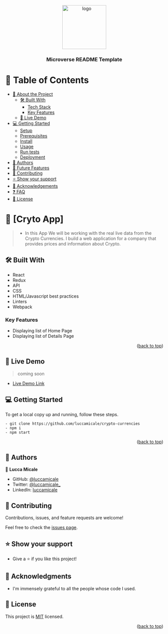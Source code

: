 <div align="center">

  <img src="./assest/murple_logo.png" alt="logo" width="140"  height="auto" />
  <br/>

  <h3><b>Microverse README Template</b></h3>

</div>

<!-- TABLE OF CONTENTS -->

# 📗 Table of Contents

- [📖 About the Project](#about-project)
  - [🛠 Built With](#built-with)
    - [Tech Stack](#tech-stack)
    - [Key Features](#key-features)
  - [🚀 Live Demo](#live-demo)
- [💻 Getting Started](#getting-started)
  - [Setup](#setup)
  - [Prerequisites](#prerequisites)
  - [Install](#install)
  - [Usage](#usage)
  - [Run tests](#run-tests)
  - [Deployment](#triangular_flag_on_post-deployment)
- [👥 Authors](#authors)
- [🔭 Future Features](#future-features)
- [🤝 Contributing](#contributing)
- [⭐️ Show your support](#support)
- [🙏 Acknowledgements](#acknowledgements)
- [❓ FAQ](#faq)
- [📝 License](#license)

<!-- PROJECT DESCRIPTION -->

# 📖 [Cryto App] <a name="about-project"></a>

> - In this App We will be working with the real live data from the Crypto Currencies. I build a web application for a company that provides prices and information about Crypto.

## 🛠 Built With <a name="built-with"></a>

- React
- Redux
- API
- CSS
- HTML/Javascript best practices
- Linters
- Webpack

<!-- Features -->

### Key Features <a name="key-features"></a>

- Displaying list of Home Page
- Displaying list of Details Page

<p align="right">(<a href="#readme-top">back to top</a>)</p>

<!-- LIVE DEMO -->

## 🚀 Live Demo <a name="live-demo"></a>

> coming soon

- [Live Demo Link]()

<!-- GETTING STARTED -->

## 💻 Getting Started <a name="getting-started"></a>

To get a local copy up and running, follow these steps.

```
- git clone https://github.com/luccamicale/crypto-currencies
- npm i
- npm start
```

<p align="right">(<a href="#readme-top">back to top</a>)</p>

<!-- AUTHORS -->

## 👥 Authors <a name="authors"></a>

👤 **Lucca Micale**

- GitHub: [@luccamicale](https://github.com/luccamicale)
- Twitter: [@luccamicale_](https://twitter.com/LuccaMicale_)
- LinkedIn: [luccamicale](https://www.linkedin.com/in/lucca-micale-907908233/)

<!-- CONTRIBUTING -->

## 🤝 Contributing <a name="contributing"></a>

Contributions, issues, and feature requests are welcome!

Feel free to check the [issues page](../../issues/).

<!-- SUPPORT -->

## ⭐️ Show your support <a name="support"></a>

- Give a ⭐️ if you like this project!

<!-- ACKNOWLEDGEMENTS -->

## 🙏 Acknowledgments <a name="acknowledgements"></a>

- I'm immensely grateful to all the people whose code I used.

<!-- FAQ (optional) -->

## 📝 License <a name="license"></a>

This project is [MIT](./LICENSE) licensed.

<p align="right">(<a href="#readme-top">back to top</a>)</p>
